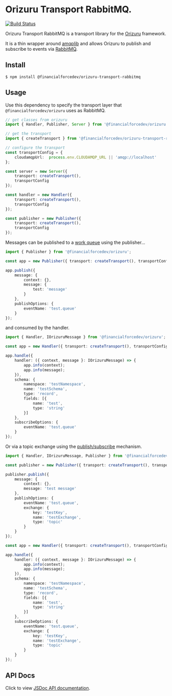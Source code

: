 # Orizuru Transport RabbitMQ.

[![Build Status](https://travis-ci.org/financialforcedev/orizuru-transport-rabbitmq.svg?branch=master)](https://travis-ci.org/financialforcedev/orizuru-transport-rabbitmq)

Orizuru Transport RabbitMQ is a transport library for the [Orizuru](https://www.npmjs.com/package/@financialforcedev/orizuru) framework.


It is a thin wrapper around [amqplib](https://www.npmjs.com/package/amqplib) and allows Orizuru to publish and subscribe to events via [RabbitMQ](http://www.rabbitmq.com/).

## Install

```
$ npm install @financialforcedev/orizuru-transport-rabbitmq
```

## Usage

Use this dependency to specify the transport layer that ```@financialforcedev/orizuru``` uses as RabbitMQ.

```typescript
// get classes from orizuru
import { Handler, Publisher, Server } from '@financialforcedev/orizuru';

// get the transport
import { createTransport } from '@financialforcedev/orizuru-transport-rabbitmq';

// configure the transport
const transportConfig = {
    cloudamqpUrl:  process.env.CLOUDAMQP_URL || 'amqp://localhost'
};

const server = new Server({
    transport: createTransport(),
    transportConfig
});

const handler = new Handler({
    transport: createTransport(),
    transportConfig
});

const publisher = new Publisher({
    transport: createTransport(),
    transportConfig
});
```

Messages can be published to a [work queue](https://www.rabbitmq.com/tutorials/tutorial-two-java.html) using the publisher...

```typescript
import { Publisher } from '@financialforcedev/orizuru';

const app = new Publisher({ transport: createTransport(), transportConfig });

app.publish({
    message: {
        context: {},
        message: {
            test: 'message'
        }
    },
    publishOptions: {
        eventName: 'test.queue'
    }
});
```

and consumed by the handler.

```typescript
import { Handler, IOrizuruMessage } from '@financialforcedev/orizuru';

const app = new Handler({ transport: createTransport(), transportConfig });

app.handle({
    handler: ({ context, message }: IOrizuruMessage) => {
        app.info(context);
        app.info(message);
    }),
    schema: {
        namespace: 'testNamespace',
        name: 'testSchema',
        type: 'record',
        fields: [{
            name: 'test',
            type: 'string'
        }]
    },
    subscribeOptions: {
        eventName: 'test.queue'
    }
});
```

Or via a topic exchange using the [publish/subscribe](https://www.rabbitmq.com/tutorials/tutorial-three-javascript.html) mechanism.

```typescript
import { Handler, IOrizuruMessage, Publisher } from '@financialforcedev/orizuru';

const publisher = new Publisher({ transport: createTransport(), transportConfig });

publisher.publish({
    message: {
        context: {},
        message: 'test message'
    },
    publishOptions: {
        eventName: 'test.queue',
        exchange: {
            key: 'testKey',
            name: 'testExchange',
            type: 'topic'
        }
    }
});

const app = new Handler({ transport: createTransport(), transportConfig });

app.handle({
    handler: ({ context, message }: IOrizuruMessage) => {
        app.info(context);
        app.info(message);
    }),
    schema: {
        namespace: 'testNamespace',
        name: 'testSchema',
        type: 'record',
        fields: [{
            name: 'test',
            type: 'string'
        }]
    },
    subscribeOptions: {
        eventName: 'test.queue',
        exchange: {
            key: 'testKey',
            name: 'testExchange',
            type: 'topic'
        }
    }
});
```

## API Docs

Click to view [JSDoc API documentation](http://htmlpreview.github.io/?https://github.com/financialforcedev/orizuru-transport-rabbitmq/blob/master/doc/index.html).
